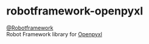 # robotframework-openpyxl
[@Robotframework](http://robotframework.org/) <br>
Robot Framework library for [Openpyxl](https://pypi.org/project/openpyxl/) 
